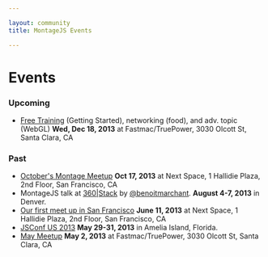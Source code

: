 ```yaml
---

layout: community
title: MontageJS Events

---
```


# Events

### Upcoming

* [Free Training](http://www.meetup.com/Montage-Developers-of-Silicon-Valley/events/154749222/) (Getting Started), networking (food), and adv. topic (WebGL) __Wed, Dec 18, 2013__ at Fastmac/TruePower, 3030 Olcott St, Santa Clara, CA


### Past

* [October's Montage Meetup](http://www.meetup.com/Montage-Developers-of-Silicon-Valley/events/144757442/) __Oct 17, 2013__ at Next Space, 1 Hallidie Plaza, 2nd Floor, San Francisco, CA
* MontageJS talk at [360|Stack](http://www.360stack.com/) by [@benoitmarchant](https://twitter.com/benoitmarchant). __August 4-7, 2013__ in Denver.
* [Our first meet up in San Francisco](http://www.meetup.com/Montage-Developers-of-Silicon-Valley/events/121072702/)  __June 11, 2013__ at Next Space, 1 Hallidie Plaza, 2nd Floor, San Francisco, CA
* [JSConf US 2013](http://2013.jsconf.us/) __May 29-31, 2013__ in Amelia Island, Florida.
* [May Meetup](http://www.meetup.com/Montage-Developers-of-Silicon-Valley/events/115817212/) __May 2, 2013__ at Fastmac/TruePower, 3030 Olcott St, Santa Clara, CA
